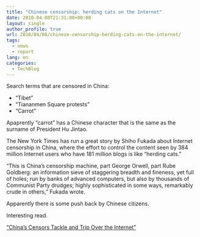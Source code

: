 ```yaml
---
title: "Chinese censorship: herding cats on the Internet"
date: 2010-04-08T21:31:00+00:00
layout: single
author_profile: true
url: 2010/04/08/chinese-censorship-herding-cats-on-the-internet/
tags:
  - news
  - report
lang: en
categories: 
  - TechBlog
---
```

Search terms that are censored in China:

* “Tibet”  
* “Tiananmen Square protests”  
* “Carrot”

Apaprently “carrot” has a Chinese character that is the same as the surname of President Hu Jintao.

The New York Times has run a great story by Shiho Fukada about Internet censorship in China, where the effort to control the content seen by 384 million Internet users who have 181 million blogs is like “herding cats.”

“This is China’s censorship machine, part George Orwell, part Rube Goldberg: an information sieve of staggering breadth and fineness, yet full of holes; run by banks of advanced computers, but also by thousands of Communist Party drudges; highly sophisticated in some ways, remarkably crude in others,” Fukada wrote.

Apparently there is some push back by Chinese citizens.

Interesting read.

[“China’s Censors Tackle and Trip Over the Internet”](http://www.nytimes.com/2010/04/08/world/asia/08censor.html?hpw)